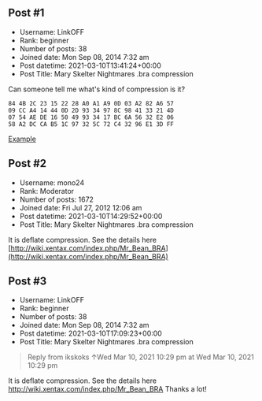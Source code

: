 ## Post #1
- Username: LinkOFF
- Rank: beginner
- Number of posts: 38
- Joined date: Mon Sep 08, 2014 7:32 am
- Post datetime: 2021-03-10T13:41:24+00:00
- Post Title: Mary Skelter Nightmares .bra compression

Can someone tell me what's kind of compression is it?

```
84 4B 2C 23 15 22 28 A0 A1 A9 0D 03 A2 82 A6 57
09 CC A4 14 44 0D 2D 93 34 97 8C 98 41 33 21 4D
07 54 AE DE 16 50 49 93 34 17 BC 6A 56 32 E2 06
58 A2 DC CA B5 1C 97 32 5C 72 C4 32 96 E1 3D FF
```

[Example](https://drive.google.com/file/d/1H7DReDIcuC5_hYjsiwRFQdCQ7ltQGf3D/view?usp=sharing)
## Post #2
- Username: mono24
- Rank: Moderator
- Number of posts: 1672
- Joined date: Fri Jul 27, 2012 12:06 am
- Post datetime: 2021-03-10T14:29:52+00:00
- Post Title: Mary Skelter Nightmares .bra compression

It is deflate compression.
See the details here [http://wiki.xentax.com/index.php/Mr_Bean_BRA](http://wiki.xentax.com/index.php/Mr_Bean_BRA)
## Post #3
- Username: LinkOFF
- Rank: beginner
- Number of posts: 38
- Joined date: Mon Sep 08, 2014 7:32 am
- Post datetime: 2021-03-10T17:09:23+00:00
- Post Title: Mary Skelter Nightmares .bra compression

> Reply from ikskoks ↑Wed Mar 10, 2021 10:29 pm at Wed Mar 10, 2021 10:29 pm
>
> 
It is deflate compression.
See the details here http://wiki.xentax.com/index.php/Mr_Bean_BRA
Thanks a lot!
